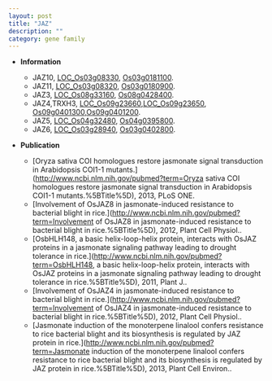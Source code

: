 ```yaml
---
layout: post
title: "JAZ"
description: ""
category: gene family
---
```


* **Information**  
    + JAZ10, [LOC_Os03g08330](http://rice.uga.edu/cgi-bin/ORF_infopage.cgi?orf=LOC_Os03g08330), [Os03g0181100](https://rapdb.dna.affrc.go.jp/locus/?name=Os03g0181100).
    + JAZ11, [LOC_Os03g08320](http://rice.uga.edu/cgi-bin/ORF_infopage.cgi?orf=LOC_Os03g08320), [Os03g0180900](https://rapdb.dna.affrc.go.jp/locus/?name=Os03g0180900).
    + JAZ3, [LOC_Os08g33160](http://rice.uga.edu/cgi-bin/ORF_infopage.cgi?orf=LOC_Os08g33160), [Os08g0428400](https://rapdb.dna.affrc.go.jp/locus/?name=Os08g0428400).
    + JAZ4,TRXH3, [LOC_Os09g23660](http://rice.uga.edu/cgi-bin/ORF_infopage.cgi?orf=LOC_Os09g23660),[LOC_Os09g23650](http://rice.uga.edu/cgi-bin/ORF_infopage.cgi?orf=LOC_Os09g23650), [Os09g0401300](https://rapdb.dna.affrc.go.jp/locus/?name=Os09g0401300),[Os09g0401200](https://rapdb.dna.affrc.go.jp/locus/?name=Os09g0401200).
    + JAZ5, [LOC_Os04g32480](http://rice.uga.edu/cgi-bin/ORF_infopage.cgi?orf=LOC_Os04g32480), [Os04g0395800](https://rapdb.dna.affrc.go.jp/locus/?name=Os04g0395800).
    + JAZ6, [LOC_Os03g28940](http://rice.uga.edu/cgi-bin/ORF_infopage.cgi?orf=LOC_Os03g28940), [Os03g0402800](https://rapdb.dna.affrc.go.jp/locus/?name=Os03g0402800).

* **Publication**  
    + [Oryza sativa COI homologues restore jasmonate signal transduction in Arabidopsis COI1-1 mutants.](http://www.ncbi.nlm.nih.gov/pubmed?term=Oryza sativa COI homologues restore jasmonate signal transduction in Arabidopsis COI1-1 mutants.%5BTitle%5D), 2013, PLoS ONE.
    + [Involvement of OsJAZ8 in jasmonate-induced resistance to bacterial blight in rice.](http://www.ncbi.nlm.nih.gov/pubmed?term=Involvement of OsJAZ8 in jasmonate-induced resistance to bacterial blight in rice.%5BTitle%5D), 2012, Plant Cell Physiol..
    + [OsbHLH148, a basic helix-loop-helix protein, interacts with OsJAZ proteins in a jasmonate signaling pathway leading to drought tolerance in rice.](http://www.ncbi.nlm.nih.gov/pubmed?term=OsbHLH148, a basic helix-loop-helix protein, interacts with OsJAZ proteins in a jasmonate signaling pathway leading to drought tolerance in rice.%5BTitle%5D), 2011, Plant J..
    + [Involvement of OsJAZ4 in jasmonate-induced resistance to bacterial blight in rice.](http://www.ncbi.nlm.nih.gov/pubmed?term=Involvement of OsJAZ4 in jasmonate-induced resistance to bacterial blight in rice.%5BTitle%5D), 2012, Plant Cell Physiol..
    + [Jasmonate induction of the monoterpene linalool confers resistance to rice bacterial blight and its biosynthesis is regulated by JAZ protein in rice.](http://www.ncbi.nlm.nih.gov/pubmed?term=Jasmonate induction of the monoterpene linalool confers resistance to rice bacterial blight and its biosynthesis is regulated by JAZ protein in rice.%5BTitle%5D), 2013, Plant Cell Environ..


